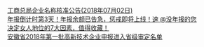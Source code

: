   
[工商总局企业名称核准公告(2018年07月02日)](http://www.dianyue.me/archives/135/eh0katn8dzaacioh/)  
[年报倒计时第3天！年报余额已告急，惩戒即将上线！速 @没年报的您](http://www.dianyue.me/archives/129/m3atvo5h29di3148/)  
[决定女人地位的7大因素，值得收藏！](http://www.dianyue.me/archives/882/tl97frd4vyws7tmv/)  
[安徽省2018年第一批高新技术企业申报进入省级审定名单](http://www.dianyue.me/archives/865/7ceour6ghjiuez9o/)